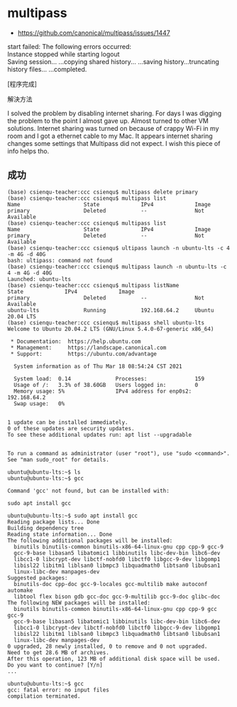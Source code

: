 # multipass

* https://github.com/canonical/multipass/issues/1447

start failed: The following errors occurred:                                    
Instance stopped while starting
logout                                                                          
Saving session...
...copying shared history...
...saving history...truncating history files...
...completed.

[程序完成]


解決方法

I solved the problem by disabling internet sharing.
For days I was digging the problem to the point I almost gave up. Almost turned to other VM solutions. Internet sharing was turned on because of crappy Wi-Fi in my room and I got a ethernet cable to my Mac.
It appears internet sharing changes some settings that Multipass did not expect. I wish this piece of info helps tho.

## 成功

```
(base) csienqu-teacher:ccc csienqu$ multipass delete primary               
(base) csienqu-teacher:ccc csienqu$ multipass list
Name                    State             IPv4             Image
primary                 Deleted           --               Not Available
(base) csienqu-teacher:ccc csienqu$ multipass list
Name                    State             IPv4             Image
primary                 Deleted           --               Not Available
(base) csienqu-teacher:ccc csienqu$ ultipass launch -n ubuntu-lts -c 4 -m 4G -d 40G
bash: ultipass: command not found
(base) csienqu-teacher:ccc csienqu$ multipass launch -n ubuntu-lts -c 4 -m 4G -d 40G
Launched: ubuntu-lts                                                            
(base) csienqu-teacher:ccc csienqu$ multipass listName                    State             IPv4             Image
primary                 Deleted           --               Not Available
ubuntu-lts              Running           192.168.64.2     Ubuntu 20.04 LTS
(base) csienqu-teacher:ccc csienqu$ multipass shell ubuntu-lts
Welcome to Ubuntu 20.04.2 LTS (GNU/Linux 5.4.0-67-generic x86_64)

 * Documentation:  https://help.ubuntu.com
 * Management:     https://landscape.canonical.com
 * Support:        https://ubuntu.com/advantage

  System information as of Thu Mar 18 08:54:24 CST 2021

  System load:  0.14              Processes:               159
  Usage of /:   3.3% of 38.60GB   Users logged in:         0
  Memory usage: 5%                IPv4 address for enp0s2: 192.168.64.2
  Swap usage:   0%


1 update can be installed immediately.
0 of these updates are security updates.
To see these additional updates run: apt list --upgradable


To run a command as administrator (user "root"), use "sudo <command>".
See "man sudo_root" for details.

ubuntu@ubuntu-lts:~$ ls
ubuntu@ubuntu-lts:~$ gcc

Command 'gcc' not found, but can be installed with:

sudo apt install gcc

ubuntu@ubuntu-lts:~$ sudo apt install gcc
Reading package lists... Done
Building dependency tree       
Reading state information... Done
The following additional packages will be installed:
  binutils binutils-common binutils-x86-64-linux-gnu cpp cpp-9 gcc-9
  gcc-9-base libasan5 libatomic1 libbinutils libc-dev-bin libc6-dev
  libcc1-0 libcrypt-dev libctf-nobfd0 libctf0 libgcc-9-dev libgomp1
  libisl22 libitm1 liblsan0 libmpc3 libquadmath0 libtsan0 libubsan1
  linux-libc-dev manpages-dev
Suggested packages:
  binutils-doc cpp-doc gcc-9-locales gcc-multilib make autoconf automake
  libtool flex bison gdb gcc-doc gcc-9-multilib gcc-9-doc glibc-doc
The following NEW packages will be installed:
  binutils binutils-common binutils-x86-64-linux-gnu cpp cpp-9 gcc gcc-9
  gcc-9-base libasan5 libatomic1 libbinutils libc-dev-bin libc6-dev
  libcc1-0 libcrypt-dev libctf-nobfd0 libctf0 libgcc-9-dev libgomp1
  libisl22 libitm1 liblsan0 libmpc3 libquadmath0 libtsan0 libubsan1
  linux-libc-dev manpages-dev
0 upgraded, 28 newly installed, 0 to remove and 0 not upgraded.
Need to get 28.6 MB of archives.
After this operation, 123 MB of additional disk space will be used.
Do you want to continue? [Y/n] 
...

ubuntu@ubuntu-lts:~$ gcc
gcc: fatal error: no input files
compilation terminated.
```
